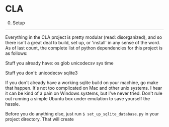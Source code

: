 CLA
===

0. Setup
------------
Everything in the CLA project is pretty modular (read: disorganized), and so there isn't a great deal to build, set up, or 'install' in any sense of the word. As of last count, the complete list of python dependencies for this project is as follows:

Stuff you already have:
os
glob
unicodecsv
sys
time

Stuff you don't:
unicodecsv
sqlite3

If you don't already have a working sqlite build on your machine, go make that happen. It's not too complicated on Mac and other unix systems. I hear it can be kind of a pain on Windows systems, but I've never tried. Don't rule out running a simple Ubuntu box under emulation to save yourself the hassle.

Before you do anything else, just run ```$ set_up_sqlite_database.py``` in your project directory. That will create 